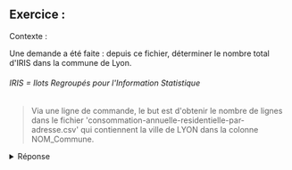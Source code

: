 ## Exercice : 

Contexte :

Une demande a été faite : depuis ce fichier, déterminer le nombre total d'IRIS dans la commune de Lyon.

###### IRIS =  Ilots Regroupés pour l'Information Statistique

>Via une ligne de commande, le but est d'obtenir le nombre de lignes dans le fichier 'consommation-annuelle-residentielle-par-adresse.csv' qui contiennent la ville de LYON dans la colonne NOM_Commune.




<details>
  <summary>Réponse</summary>
  
  ### Réponse entière
  ```
  awk -F";" '{print $9}' consommation-annuelle-residentielle-par-adresse.csv | grep "LYON" | wc -l
  ```
  
  
  
  ### Explications pas à pas
  
  
  
  1. awk et l'option F
```
awk -F";"
```
Va donner le type de séparation dans le fichier CSV (donc ici, le point virgule qui par défaut est simplement une virgule). Cette partie dont le -F est important car sans spécification du format de séparation, le résultat change complètement la façon de lire le fichier et donc le résultat.
  	
  2. L'action
```
'{print $9}'
```

Cette partie va aller récupérer la colonne 9, celle des noms de commune.
     	
  3. La cible
``` 
consommation-annuelle-residentielle-par-adresse.csv
```

Ici, c'est le nom du fichier ou il la commande va se faire
  	
  4. Précisions	
```
| grep "LYON" | wc -l
```

Cette dernière partie va compléter la commande : on va chercher uniquement la chaine de caractères "LYON" et compter les lignes qui les contiennent.

Enfin, le résultat qui doit être obtenu est le suivant : 12421, dans le fichier il y a 12421 lignes qui contiennent la commune de LYON : 

###### Il y a alors 12421 IRIS dans la commune de LYON.  
</details>


